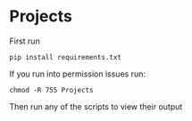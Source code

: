 # Projects
First run 
```console
pip install requirements.txt 
```
If you run into permission issues run:
```console
chmod -R 755 Projects
```
Then run any of the scripts to view their output
